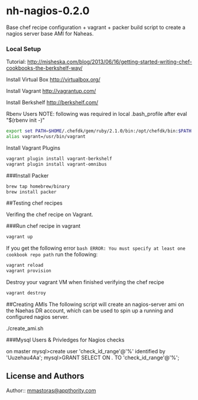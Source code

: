 # nh-nagios-0.2.0

Base chef recipe configuration + vagrant + packer build script to create a nagios server base AMI for Naheas.

### Local Setup

Tutorial: http://misheska.com/blog/2013/06/16/getting-started-writing-chef-cookbooks-the-berkshelf-way/

Install Virtual Box http://virtualbox.org/

Install Vagrant http://vagrantup.com/

Install Berkshelf http://berkshelf.com/ 

  Rbenv Users NOTE: following was required in local .bash_profile after eval "$(rbenv init -)"
  ```bash
  export set PATH=$HOME/.chefdk/gem/ruby/2.1.0/bin:/opt/chefdk/bin:$PATH 
  alias vagrant=/usr/bin/vagrant
  ```

Install Vagrant Plugins

```bash
vagrant plugin install vagrant-berkshelf
vagrant plugin install vagrant-omnibus
```

###Install Packer 

```bash
brew tap homebrew/binary
brew install packer
```

##Testing chef recipes

Verifing the chef recipe on Vagrant.


###Run chef recipe in vagrant
```bash
vagrant up
```

If you get the following error ```bash ERROR: You must specify at least one cookbook repo path``` run the following:

```bash
vagrant reload
vagrant provision
```

Destroy your vagrant VM when finished verifying the chef recipe
```bash
vagrant destroy
```

##Creating AMIs
The following script will create an nagios-server ami on the Naehas DR account, which can be used to spin up a running and configured nagios server.

./create_ami.sh <aws access key> <aws secret key>

###Mysql Users & Privledges for Nagios checks

on master
mysql>create user 'check_id_range'@'%' identified by 'Uuzehau4Aa';
mysql>GRANT SELECT ON *.* TO 'check_id_range'@'%';


## License and Authors

Author:: mmastoras@appthority.com
